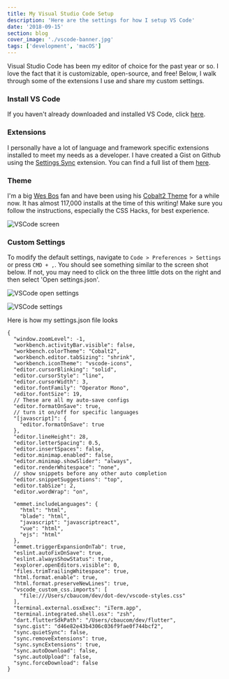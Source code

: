 ```yaml
---
title: My Visual Studio Code Setup
description: 'Here are the settings for how I setup VS Code'
date: '2018-09-15'
section: blog
cover_image: './vscode-banner.jpg'
tags: ['development', 'macOS']
---
```


Visual Studio Code has been my editor of choice for the past year or so. I love the fact that it is customizable, open-source, and free! Below, I walk through some of the extensions I use and share my custom settings.

### Install VS Code

If you haven't already downloaded and installed VS Code, click [here][vscode_link].

### Extensions

I personally have a lot of language and framework specific extensions installed to meet my needs as a developer. I have created a Gist on Github using the [Settings Sync](https://marketplace.visualstudio.com/items?itemName=Shan.code-settings-sync) extension. You can find a full list of them [here](https://gist.github.com/cbaucom/d46e82e43b4306c036f9fae0f744bcf2).

### Theme

I'm a big [Wes Bos](https://wesbos.com/) fan and have been using his [Cobalt2 Theme](https://marketplace.visualstudio.com/items?itemName=wesbos.theme-cobalt2) for a while now. It has almost 117,000 installs at the time of this writing! Make sure you follow the instructions, especially the CSS Hacks, for best experience.

![VSCode screen](https://res.cloudinary.com/crbaucom/image/upload/v1549036068/crbaucom-images/vscode-screen.png)

### Custom Settings

To modify the default settings, navigate to `Code > Preferences > Settings` or press `CMD + ,`. You should see something similar to the screen shot below. If not, you may need to click on the three little dots on the right and then select 'Open settings.json'.

![VSCode open settings](https://res.cloudinary.com/crbaucom/image/upload/v1549036068/crbaucom-images/vscode-settings.jpg)

![VSCode settings](https://res.cloudinary.com/crbaucom/image/upload/v1549036068/crbaucom-images/vscode-banner.jpg)

Here is how my settings.json file looks

```
{
  "window.zoomLevel": -1,
  "workbench.activityBar.visible": false,
  "workbench.colorTheme": "Cobalt2",
  "workbench.editor.tabSizing": "shrink",
  "workbench.iconTheme": "vscode-icons",
  "editor.cursorBlinking": "solid",
  "editor.cursorStyle": "line",
  "editor.cursorWidth": 3,
  "editor.fontFamily": "Operator Mono",
  "editor.fontSize": 19,
  // These are all my auto-save configs
  "editor.formatOnSave": true,
  // turn it on/off for specific languages
  "[javascript]": {
    "editor.formatOnSave": true
  },
  "editor.lineHeight": 28,
  "editor.letterSpacing": 0.5,
  "editor.insertSpaces": false,
  "editor.minimap.enabled": false,
  "editor.minimap.showSlider": "always",
  "editor.renderWhitespace": "none",
  // show snippets before any other auto completion
  "editor.snippetSuggestions": "top",
  "editor.tabSize": 2,
  "editor.wordWrap": "on",

  "emmet.includeLanguages": {
    "html": "html",
    "blade": "html",
    "javascript": "javascriptreact",
    "vue": "html",
    "ejs": "html"
  },
  "emmet.triggerExpansionOnTab": true,
  "eslint.autoFixOnSave": true,
  "eslint.alwaysShowStatus": true,
  "explorer.openEditors.visible": 0,
  "files.trimTrailingWhitespace": true,
  "html.format.enable": true,
  "html.format.preserveNewLines": true,
  "vscode_custom_css.imports": [
    "file:///Users/cbaucom/dev/dot-dev/vscode-styles.css"
  ],
  "terminal.external.osxExec": "iTerm.app",
  "terminal.integrated.shell.osx": "zsh",
  "dart.flutterSdkPath": "/Users/cbaucom/dev/flutter",
  "sync.gist": "d46e82e43b4306c036f9fae0f744bcf2",
  "sync.quietSync": false,
  "sync.removeExtensions": true,
  "sync.syncExtensions": true,
  "sync.autoDownload": false,
  "sync.autoUpload": false,
  "sync.forceDownload": false
}
```

[vscode_link]: https://code.visualstudio.com/>
